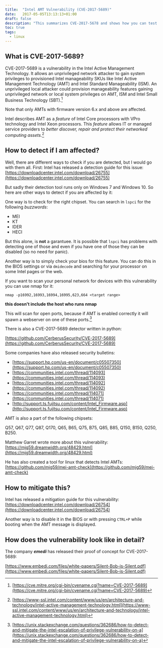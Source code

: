 ```yaml
---
title:  "Intel AMT Vulnerability (CVE-2017-5689)"
date:   2017-05-05T13:13:13+01:00
draft: false
description: "This summarizes CVE-2017-5678 and shows how you can test if you are affected"
toc: true
tags:
  - linux
---
```


## What is CVE-2017-5689?

CVE-2017-5689 is a vulnerability in the Intel Active Management
Technology. It allows an unprivileged network attacker to gain system
privileges to provisioned Intel manageability SKUs like Intel Active
Management Technology (AMT) and Intel Standard Manageability (ISM).
An unprivileged local attacker could provision manageability features
gaining unprivileged network or local system privileges on AMT, ISM
and Intel Small Business Technology (SBT).[^1]

Note that only AMTs with firmware version 6.x and above are affected.

Intel describes AMT as a *feature* of Intel Core processors
with VPro technology and Intel Xeon processors. This *feature* allows IT
or managed service providers to *better discover, repair and protect
their networked computing assets*.[^2]

## How to detect if I am affected?

Well, there are different ways to check if you are detected, but I would
go with them all. First: Intel has released a detection guide for this
issue: [https://downloadcenter.intel.com/download/26755](https://downloadcenter.intel.com/download/26755)

But sadly their detection tool runs only on Windows 7 and Windows 10. So
here are other ways to detect if you are affected by it:

One way is to check for the right chipset. You can search in `lspci` for
the following *buzzwords*:

* MEI
* KT
* IDER
* HECI

But this alone, is **not** a garantuee. It is possible that `lspci` has
problems with detecting one of those and even if you have one of those
they can be disabled (so no need for panic).

Another way is to simply check your bios for this feature. You can do
this in the BIOS settings or via `dmidecode` and searching for your
processor on some Intel pages or the web.

If you want to scan your personal network for devices with this
vulnerability you can use nmap for it:

`nmap -p16992,16993,16994,16995,623,664 <target range>`

**this doesn't include the host who runs nmap**

This will scan for open ports, because if AMT is enabled correctly it
will spawn a webserver on one of these ports.[^3]

There is also a CVE-2017-5689 detector written in python:

[https://github.com/CerberusSecurity/CVE-2017-5689](https://github.com/CerberusSecurity/CVE-2017-5689)

Some companies have also released security bulletins:

* [https://support.hp.com/us-en/document/c05507350](https://support.hp.com/us-en/document/c05507350)
* [https://communities.intel.com/thread/114093](https://communities.intel.com/thread/114093)
* [https://communities.intel.com/thread/114092](https://communities.intel.com/thread/114092)
* [https://communities.intel.com/thread/114071](https://communities.intel.com/thread/114071)
* [http://support.ts.fujitsu.com/content/Intel_Firmware.asp](http://support.ts.fujitsu.com/content/Intel_Firmware.asp)

AMT is also a part of the following chipsets:

Q57, Q67, Q77, Q87, Q170, Q65, B65, Q75, B75, Q85, B85, Q150, B150,
Q250, B250.

Matthew Garret wrote more about this vulnerability: [https://mjg59.dreamwidth.org/48429.html](https://mjg59.dreamwidth.org/48429.html)

He has also created a tool for linux that detects Intel AMTs:
[https://github.com/mjg59/mei-amt-check](https://github.com/mjg59/mei-amt-check)

## How to mitigate this?

Intel has released a mitigation guide for this vulnerability: [https://downloadcenter.intel.com/download/26754](https://downloadcenter.intel.com/download/26754)

Another way is to disable it in the BIOS or with pressing `CTRL+P` while
booting when the AMT message is displayed.

## How does the vulnerability look like in detail?

The company ***emedi*** has released their proof of concept for CVE-2017-5689:

[https://www.embedi.com/files/white-papers/Silent-Bob-is-Silent.pdf](https://www.embedi.com/files/white-papers/Silent-Bob-is-Silent.pdf)


[^1]: [https://cve.mitre.org/cgi-bin/cvename.cgi?name=CVE-2017-5689](https://cve.mitre.org/cgi-bin/cvename.cgi?name=CVE-2017-5689)
[^2]: [https://www-ssl.intel.com/content/www/us/en/architecture-and-technology/intel-active-management-technology.html](https://www-ssl.intel.com/content/www/us/en/architecture-and-technology/intel-active-management-technology.html)
[^3]: [https://unix.stackexchange.com/questions/362686/how-to-detect-and-mitigate-the-intel-escalation-of-privilege-vulnerability-on-a](https://unix.stackexchange.com/questions/362686/how-to-detect-and-mitigate-the-intel-escalation-of-privilege-vulnerability-on-a)
